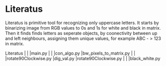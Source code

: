 # Literatus
Literatus is primitive tool for recognizing only uppercase letters. It starts by binarizing image from RGB values to 0s and 1s for white and black in matrix. Then it finds finds letters as seperate objects, by coonectivity between up and left neighbours, assigning them unique values, for example ABC - > 123 in matrix.


Literatus
|
|
|main.py
        |
        |
        |con_algo.py
                    |bw_pixels_to_matrix.py
                                          |
                                          |
                                          |rotate90Clockwise.py
                    |dig_val.py
                    |rotate90Clockwise.py
        |
        |
        |black_white.py
